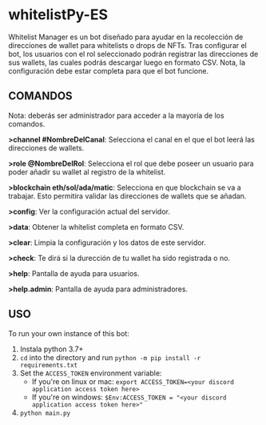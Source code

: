# whitelistPy-ES

Whitelist Manager es un bot diseñado para ayudar en la recolección de direcciones de wallet para whitelists o drops de NFTs.
Tras configurar el bot, los usuarios con el rol seleccionado podrán registrar las direcciones de sus wallets, las cuales podrás descargar luego en formato CSV.
Nota, la configuración debe estar completa para que el bot funcione.

## COMANDOS
Nota: deberás ser administrador para acceder a la mayoría de los comandos.

**>channel #NombreDelCanal**: Selecciona el canal en el que el bot leerá las direcciones de wallets.

**>role @NombreDelRol**: Selecciona el rol que debe poseer un usuario para poder añadir su wallet al registro de la whitelist.

**>blockchain eth/sol/ada/matic**: Selecciona en que blockchain se va a trabajar. Esto permitira validar las direcciones de wallets que se añadan.

**>config**: Ver la configuración actual del servidor.

**>data**: Obtener la whitelist completa en formato CSV.

**>clear**: Limpia la configuración y los datos de este servidor.

**>check**: Te dirá si la durección de tu wallet ha sido registrada o no.

**>help**: Pantalla de ayuda para usuarios.

**>help.admin**: Pantalla de ayuda para administradores.

## USO

To run your own instance of this bot:
1. Instala python 3.7+
2. `cd` into the directory and run `python -m pip install -r requirements.txt`
3. Set the `ACCESS_TOKEN` environment variable:
    - If you're on linux or mac: `export ACCESS_TOKEN=<your discord application access token here>`
    - If you're on windows: `$Env:ACCESS_TOKEN = "<your discord application access token here>"`
4. `python main.py`